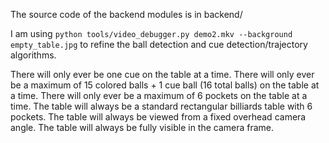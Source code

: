 The source code of the backend modules is in backend/<module>

I am using `python tools/video_debugger.py demo2.mkv --background empty_table.jpg` to refine the ball detection and cue detection/trajectory algorithms.

There will only ever be one cue on the table at a time.
There will only ever be a maximum of 15 colored balls + 1 cue ball (16 total balls) on the table at a time.
There will only ever be a maximum of 6 pockets on the table at a time.
The table will always be a standard rectangular billiards table with 6 pockets.
The table will always be viewed from a fixed overhead camera angle.
The table will always be fully visible in the camera frame.
